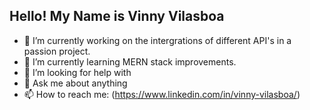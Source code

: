 ## Hello! My Name is Vinny Vilasboa

- 🔭 I’m currently working on the intergrations of different API's in a passion project.
- 🌱 I’m currently learning MERN stack improvements.
- 🤔 I’m looking for help with 
- 💬 Ask me about anything
- 📫 How to reach me: (https://www.linkedin.com/in/vinny-vilasboa/)

